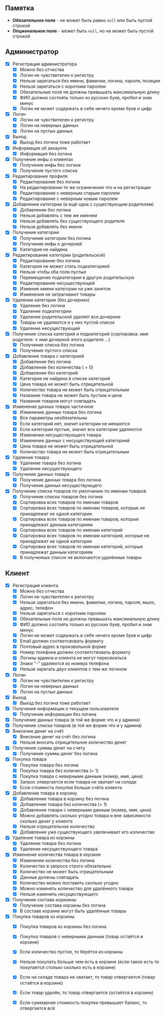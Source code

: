 
## Памятка

 * **Обязательное поле** - не может быть равно ``null`` или быть пустой строкой
 * **Опциональное поле** - может быть ``null``, но не может быть пустой строкой
 
## Администратор

 * [x] Регистрация администратора
   * [x] Можно без отчества
   * [x] Логин не чувствителен к регистру
   * [x] Нельзя зарегаться без имени, фамилии, логина, пароля, позиции
   * [x] Нельзя зарегаться с коротким паролем
   * [x] Обязательные поля не должны превышать максимальную длину
   * [x] ФИО должно состоять только из русских букв, пробел и знак минус
   * [x] Логин не может содержать в себе ничего кроме букв и цифр
 * [x] Логин
   * [x] Логин не чувствителен к регистру
   * [x] Логин на неверных данных
   * [x] Логин на пустых данных
 * [x] Выход
   * [x] Выход без логина тоже работает
 * [x] Информация об аккаунте
   * [x] Информация без логина
 * [x] Получение инфы о клиентах
   * [x] Получение инфы без логина
   * [x] Получение пустого списка
 * [x] Редактирование профиля
   * [x] Редактирование без логина
   * [x] На редактировании те же ограничения что и на регистрации
   * [x] Редактирование с неверным старым паролем
   * [x] Редактирование с неверным новым паролем
 * [x] Добавление категории (и ещё одна с существующим родителем)
   * [x] Добавление без логина
   * [x] Нельзя добавлять с тем же именем
   * [x] Нельзя добавлять без существующего родителя
   * [x] Нельзя добавлять без имени
 * [x] Получение категории
   * [x] Получение категории без логина
   * [x] Получение инфы о дочерней
   * [x] Категория не найдена
 * [x] Редактирование категории (родительской)
   * [x] Редактирование без логина
   * [x] Категория не может стать подкатегорией
   * [x] Нельзя чтобы оба поля пустые
   * [x] Перемещение подкатегории в другую родительскую
   * [x] Редактирование несуществующей
   * [x] Измение имени категории на уже занятое
   * [x] Изменения не затрагивают товары
 * [x] Удаление категории (без дочерних)
   * [x] Удаление без логина
   * [x] Удаление подкатегории
   * [x] Удаление родительской удаляет все дочерние
   * [x] Товары не удаляются и у них пустой список
   * [x] Удаление несуществующей
 * [x] Получение списка категорий и подкатегорий (сортировка: имя родителя -> имя дочерной этого родителя ...)
   * [x] Получение списка без логина
   * [x] Получение пустого списка
 * [x] Добавление товара c категорией
   * [x] Добавление без логина
   * [x] Добавление без количества ( = 0)
   * [x] Добавление без категорий
   * [x] Категория не найдена в списке категорий
   * [x] Цена товара не может быть отрицательной
   * [x] Количество товара не может быть отрицательным
   * [x] Название товара не может быть пустым и цена
   * [x] Названия товаров могут совпадать
 * [x] Изменение данных товара частичное
   * [x] Изменение данных товара без логина
   * [x] Все параметры необязательны
   * [x] Если категорий нет, значит категории не менаются
   * [x] Если категории пустые, значит все категории удаляются
   * [x] Изменение несуществующего товара
   * [x] Изменение данных с несуществующей категорией
   * [x] Цена товара не может быть отрицательной
   * [x] Количество товара не может быть отрицательным
 * [x] Удаление товара
   * [x] Удаление товара без логина
   * [x] Удаление несуществующего
 * [x] Получение данных товара
   * [x] Получение данных товара без логина
   * [x] Получение данных несуществующего
 * [x] Получение списка товаров по умолчанию по именам товаров
   * [x] Получение списка товаров без логина
   * [x] Сортировка всех товаров по именам товаров
   * [x] Сортировка всех товаров по именам товаров, которые не принадлежат не одной категории
   * [x] Сортировка всех товаров по именам товаров, которые принадлежат данным категориям
   * [x] Сортировка всех товаров по именам категорий
   * [x] Сортировка всех товаров по именам категорий, которые не принадлежат не одной категории
   * [x] Сортировка всех товаров по именам категорий, которые принадлежат данным категориям
   * [x] В полученных список не включаются удалённые товары
 
## Клиент

 * [x] Регистрация клиента
   * [x] Можно без отчества
   * [x] Логин не чувствителен к регистру
   * [x] Нельзя зарегаться без имени, фамилии, логина, пароля, мыло, адрес, телефон
   * [x] Нельзя зарегаться с коротким паролем
   * [x] Обязательные поля не должны превышать максимальную длину
   * [x] ФИО должно состоять только из русских букв, пробел и знак минус
   * [x] Логин не может содержать в себе ничего кроме букв и цифр
   * [x] Email должен соответсвовать формату
   * [x] Почтовый адрес в произвольной форме
   * [x] Номер телефона должен соответствовать формату
   * [x] Логины админа и клиента не могут пересекаться
   * [x] Знаки "-" удаляются из номера телефона
   * [x] Нельзя зарегать двух клиентов с тем же логином
 * [x] Логин
   * [x] Логин не чувствителен к регистру
   * [x] Логин на неверных данных
   * [x] Логин на пустых данных
 * [x] Выход
   * [x] Выход без логина тоже работает
 * [x] Получение информации о текущем пользователе
   * [x] Получение информации без логина
 * [x] Получение данных товара (в той же форме что и у админа)
 * [x] Получение списка товаров (в той же форме что и у админа)
 * [x] Внесение денег на счёт
   * [x] Внесение денег на счёт без логина
   * [x] Нельзя вносить отрицательное количество денег
 * [x] Получение суммы денег на счету
   * [x] Получение суммы денег без логина
 * [x] Покупка товара
   * [x] Покупка товара без логина
   * [x] Покупка товара без количества (= 1)
   * [x] Покупка товара с неверными данным (номер, имя, цена)
   * [x] Запрос отвергается если товара не хватает на складе
   * [x] Если стоимость покупки больше счёта клиента
 * [x] Добавление товара в корзину
   * [x] Добавление товара в корзину без логина
   * [x] Добавление товара без количества (= 1)
   * [x] Добавление товара с неверными данным (номер, имя, цена)
   * [x] Можно добавлять сколько угодно товара и вне зависимости сколько денег у клиента
   * [x] Нельзя отрицательное количество
   * [x] Добавление уже существующего увеличивает его количество
 * [x] Удаление товара из корзины
   * [x] Удаление товара без логина
   * [x] Удаление несуществующего товара
 * [x] Изменение количества товара в корзине
   * [x] Изменение количества без логина
   * [x] Количество в запросе строго обязательно
   * [x] Количество не может быть отрицательным
   * [x] Данные должны совпадать
   * [x] Количество можно поставить сколько угодно
   * [x] Можно изменять количество для удалённого товара
   * [x] Нельзя изменить несуществующего
 * [x] Получение состава коризины
   * [x] Получение состава корзины без логина
   * [x] В составе корзине могут быть удалённые товары
 * [x] Покупка товаров из корзины
   * [x] Покупка товаров из корзины без логина
   * [x] Покупка товаров с неверными данным (товар остаётся в корзине)
   * [x] Если количество пустое, то берётся из корзины
   * [x] Нельзя покупать больше чем есть в корзине (если такое есть то покупается столько сколько есть в корзине)
   * [x] Если на складе товара не хватает, то товар отвергается (товар остаётся в корзине)
   * [x] Если товар удалён, то товар отвергается (остаётся в корзине)
   * [x] Если суммарная стоимость покупки превышает баланс, то отвергается всё
 